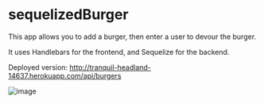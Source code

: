 # sequelizedBurger

This app allows you to add a burger, then enter a user to devour the burger. 

It uses Handlebars for the frontend, and Sequelize for the backend.

Deployed version: http://tranquil-headland-14637.herokuapp.com/api/burgers

![image](https://user-images.githubusercontent.com/43661059/61412421-6f80d200-a8ae-11e9-93f8-6eef7a7ceae4.png)
